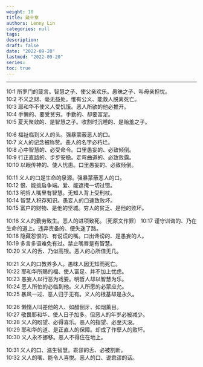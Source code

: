 ```yaml
---
weight: 10
title: 箴十章
authors: Lenny Lin
categories: null
tags: 
description: 
draft: false
date: "2022-09-20"
lastmod: "2022-09-20"
series:
toc: true
---
```



<!--more-->
---

10:1 所罗门的箴言。智慧之子、使父亲欢乐。愚昧之子、叫母亲担忧。  
10:2 不义之财、毫无益处。惟有公义、能救人脱离死亡。  
10:3 耶和华不使义人受饥饿。恶人所欲的他必推开。  
10:4 手懒的、要受贫穷。手勤的、却要富足。  
10:5 夏天聚敛的、是智慧之子。收割时沉睡的、是贻羞之子。  

10:6 福祉临到义人的头。强暴蒙蔽恶人的口。  
10:7 义人的记念被称赞。恶人的名字必朽烂。  
10:8 心中智慧的、必受命令。口里愚妄的、必致倾倒。  
10:9 行正直路的、步步安稳。走弯曲道的、必致败露。  
10:10 以眼传神的、使人忧患。口里愚妄的、必致倾倒。  

10:11 义人的口是生命的泉源。强暴蒙蔽恶人的口。  
10:12 恨、能挑启争端。爱、能遮掩一切过错。  
10:13 明哲人嘴里有智慧。无知人背上受刑杖。  
10:14 智慧人积存知识。愚妄人的口速致败坏。  
10:15 富户的财物、是他的坚城。穷人的贫乏、是他的败坏。  

10:16 义人的勤劳致生。恶人的进项致死。〔死原文作罪〕
10:17 谨守训诲的、乃在生命的道上。违弃责备的、便失迷了路。  
10:18 隐藏怨恨的、有说谎的嘴。口出谗谤的、是愚妄的人。  
10:19 多言多语难免有过。禁止嘴唇是有智慧。  
10:20 义人的舌、乃似高银。恶人的心所值无几。  

10:21 义人的口教养多人。愚昧人因无知而死亡。  
10:22 耶和华所赐的福、使人富足、并不加上忧虑。  
10:23 愚妄人以行恶为戏耍。明哲人却以智慧为乐。  
10:24 恶人所怕的必临到他。义人所愿的必蒙应允。  
10:25 暴风一过、恶人归于无有。义人的根基却是永久。  

10:26 懒惰人叫差他的人、如醋倒牙、如烟薰目。  
10:27 敬畏耶和华、使人日子加多。但恶人的年岁必被减少。  
10:28 义人的盼望、必得喜乐。恶人的指望、必至灭没。  
10:29 耶和华的道、是正直人的保障。却成了作孽人的败坏。  
10:30 义人永不挪移。恶人不得住在地上。  

10:31 义人的口、滋生智慧。乖谬的舌、必被割断。  
10:32 义人的嘴、能令人喜悦。恶人的口、说乖谬的话。 
